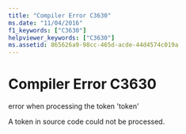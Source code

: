 ```yaml
---
title: "Compiler Error C3630"
ms.date: "11/04/2016"
f1_keywords: ["C3630"]
helpviewer_keywords: ["C3630"]
ms.assetid: 865626a9-98cc-465d-acde-44d4574c019a
---
```

# Compiler Error C3630

error when processing the token 'token'

A token in source code could not be processed.
